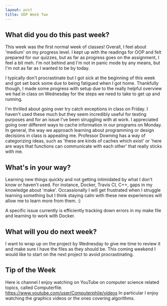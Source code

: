 ```yaml
---
layout: post
title: OOP Week Two
---
```


## What did you do this past week?

This week was the first normal week of classes! Overall, I feel about 'medium' on my progress level. I kept up with the readings for OOP and felt prepared for our quizzes, but as far as progress goes on the assignment, I feel a bit meh. I'm not behind and I'm not in panic mode by any means, but I'm not as far as I wanted to be by today. 

  I typically don't procrastinate but I got sick at the beginning of this week and got set back some due to being fatigued when I got home. Thankfully though, I made some progress with setup due to the really helpful overview we had in class on Wednesday for the steps we need to take to get up and running. 
  
  I'm thrilled about going over try catch exceptions in class on Friday. I haven't used these much but they seem incredibly useful for testing purposes and for an issue I've been struggling with at work. 
  I appreciated going over different ways to cache information in our programs on Monday. In general, the way we approach learning about programming or design decisions in class is appealing me. Professor Downing has a way of categorizing ideas, such as 'these are kinds of caches which exist' or 'here are ways that functions can communicate with each other' that really sticks with me. 

## What's in your way?

Learning new things quickly and not getting intimidated by what I don't know or haven't used. For instance, Docker, Travis CI, C++, gaps in my knowledge about 'make'. Occassionally I will get frustrated when I struggle learning something but I think staying calm with these new experiences will allow me to learn more from them. :)

A specific issue currently is efficiently tracking down errors in my make file and learning to work with Docker. 

## What will you do next week?

I want to wrap up on the project by Wednesday to give me time to review it and make sure I have the files as they should be. This coming weekend I would like to start on the next project to avoid procrastinating. 

## Tip of the Week
Here is channel I enjoy watching on YouTube on computer science related topics, called Computerfile. 
https://www.youtube.com/user/Computerphile/videos
In particular I enjoy watching the graphics videos or the ones covering algorithms. 
